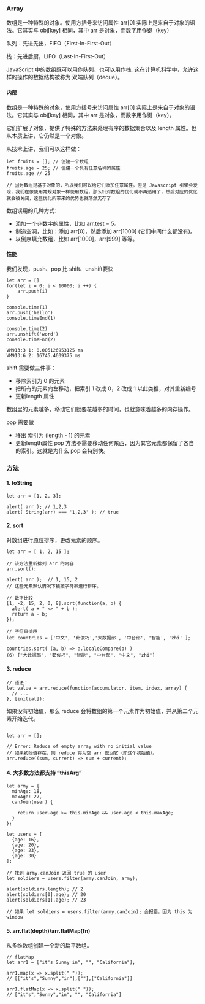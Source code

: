 ### Array
数组是一种特殊的对象。使用方括号来访问属性 arr[0] 实际上是来自于对象的语法。它其实与 obj[key] 相同，其中 arr 是对象，而数字用作键（key）

队列：先进先出，FIFO（First-In-First-Out）

栈：先进后厨，LIFO（Last-In-First-Out）

JavaScript 中的数组既可以用作队列，也可以用作栈. 这在计算机科学中，允许这样的操作的数据结构被称为 双端队列（deque）。

#### 内部
数组是一种特殊的对象，使用方括号来访问属性 arr[0] 实际上是来自于对象的语法。它其实与 obj[key] 相同，其中 arr 是对象，而数字用作键（key）。

它们扩展了对象，提供了特殊的方法来处理有序的数据集合以及 length 属性。但从本质上讲，它仍然是一个对象。

从技术上讲，我们可以这样做：
```
let fruits = []; // 创建一个数组
fruits.age = 25; // 创建一个具有任意名称的属性
fruits.age // 25

// 因为数组是基于对象的，所以我们可以给它们添加任意属性。但是 Javascript 引擎会发现，我们在像使用常规对象一样使用数组，那么针对数组的优化就不再适用了，然后对应的优化就会被关闭，这些优化所带来的优势也就荡然无存了
```
数组误用的几种方式:

- 添加一个非数字的属性，比如 arr.test = 5。
- 制造空洞，比如：添加 arr[0]，然后添加 arr[1000] (它们中间什么都没有)。
- 以倒序填充数组，比如 arr[1000]，arr[999] 等等。

#### 性能
我们发现，push、pop 比 shift、unshift要快
```
let arr = []
for(let i = 0; i < 10000; i ++) {
    arr.push(i)
}

console.time(1)
arr.push('hello')
console.timeEnd(1)

console.time(2)
arr.unshift('word')
console.timeEnd(2)

VM913:3 1: 0.005126953125 ms
VM913:6 2: 16745.4609375 ms
```
shift 需要做三件事：
- 移除索引为 0 的元素
- 把所有的元素向左移动，把索引 1 改成 0，2 改成 1 以此类推，对其重新编号
- 更新length 属性

数组里的元素越多，移动它们就要花越多的时间，也就意味着越多的内存操作。


pop 需要做
- 移出 索引为 (length - 1) 的元素
- 更新length属性
pop 方法不需要移动任何东西，因为其它元素都保留了各自的索引。这就是为什么 pop 会特别快。

### 方法
#### 1. toString
```
let arr = [1, 2, 3];

alert( arr ); // 1,2,3
alert( String(arr) === '1,2,3' ); // true
```

#### 2. sort
对数组进行原位排序，更改元素的顺序。
```
let arr = [ 1, 2, 15 ];

// 该方法重新排列 arr 的内容
arr.sort();

alert( arr );  // 1, 15, 2
// 这些元素默认情况下被按字符串进行排序。

// 数字比较
[1, -2, 15, 2, 0, 8].sort(function(a, b) {
  alert( a + " <> " + b );
  return a - b;
});

// 字符串排序
let countries = ['中文', '茹俊巧','大数据部', '中台部', '智能', 'zhi' ];

countries.sort( (a, b) => a.localeCompare(b) ) 
(6) ["大数据部", "茹俊巧", "智能", "中台部", "中文", "zhi"]
```
#### 3. reduce
```
// 语法：
let value = arr.reduce(function(accumulator, item, index, array) {
  // ...
}, [initial]);
```
如果没有初始值，那么 reduce 会将数组的第一个元素作为初始值，并从第二个元素开始迭代。
```

let arr = [];

// Error: Reduce of empty array with no initial value
// 如果初始值存在，则 reduce 将为空 arr 返回它（即这个初始值）。
arr.reduce((sum, current) => sum + current);
```

#### 4. 大多数方法都支持 “thisArg”
```
let army = {
  minAge: 18,
  maxAge: 27,
  canJoin(user) {

    return user.age >= this.minAge && user.age < this.maxAge;
  }
};

let users = [
  {age: 16},
  {age: 20},
  {age: 23},
  {age: 30}
];

// 找到 army.canJoin 返回 true 的 user
let soldiers = users.filter(army.canJoin, army);

alert(soldiers.length); // 2
alert(soldiers[0].age); // 20
alert(soldiers[1].age); // 23

// 如果 let soldiers = users.filter(army.canJoin); 会报错，因为 this 为window
```

#### 5. arr.flat(depth)/arr.flatMap(fn) 
从多维数组创建一个新的扁平数组。

```
// flatMap
let arr1 = ["it's Sunny in", "", "California"];

arr1.map(x => x.split(" "));
// [["it's","Sunny","in"],[""],["California"]]

arr1.flatMap(x => x.split(" "));
// ["it's","Sunny","in", "", "California"]
```